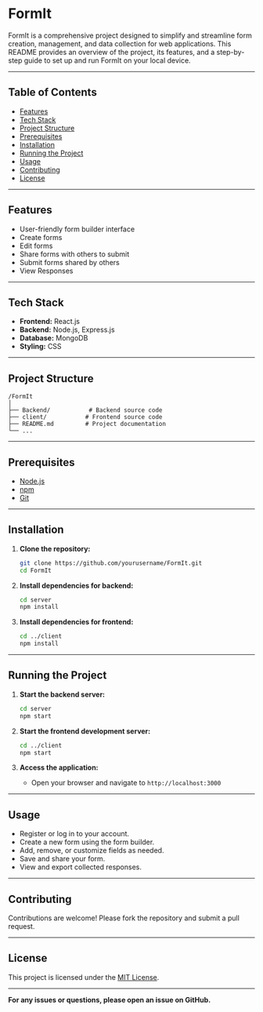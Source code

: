 # FormIt

FormIt is a comprehensive project designed to simplify and streamline form creation, management, and data collection for web applications. This README provides an overview of the project, its features, and a step-by-step guide to set up and run FormIt on your local device.

---

## Table of Contents

-   [Features](#features)
-   [Tech Stack](#tech-stack)
-   [Project Structure](#project-structure)
-   [Prerequisites](#prerequisites)
-   [Installation](#installation)
-   [Running the Project](#running-the-project)
-   [Usage](#usage)
-   [Contributing](#contributing)
-   [License](#license)

---

## Features

-   User-friendly form builder interface
-   Create forms
-   Edit forms
-   Share forms with others to submit
-   Submit forms shared by others
-   View Responses

---

## Tech Stack

-   **Frontend:** React.js
-   **Backend:** Node.js, Express.js
-   **Database:** MongoDB
-   **Styling:** CSS

---

## Project Structure

```
/FormIt
│
├── Backend/           # Backend source code
├── client/           # Frontend source code
├── README.md         # Project documentation
└── ...
```

---

## Prerequisites

-   [Node.js](https://nodejs.org/)
-   [npm](https://www.npmjs.com/)
-   [Git](https://git-scm.com/downloads)

---

## Installation

1. **Clone the repository:**

    ```bash
    git clone https://github.com/yourusername/FormIt.git
    cd FormIt
    ```

2. **Install dependencies for backend:**

    ```bash
    cd server
    npm install
    ```

3. **Install dependencies for frontend:**
    ```bash
    cd ../client
    npm install
    ```

---

## Running the Project

1. **Start the backend server:**

    ```bash
    cd server
    npm start
    ```

2. **Start the frontend development server:**

    ```bash
    cd ../client
    npm start
    ```

3. **Access the application:**
    - Open your browser and navigate to `http://localhost:3000`

---

## Usage

-   Register or log in to your account.
-   Create a new form using the form builder.
-   Add, remove, or customize fields as needed.
-   Save and share your form.
-   View and export collected responses.

---

## Contributing

Contributions are welcome! Please fork the repository and submit a pull request.

---

## License

This project is licensed under the [MIT License](LICENSE).

---

**For any issues or questions, please open an issue on GitHub.**
